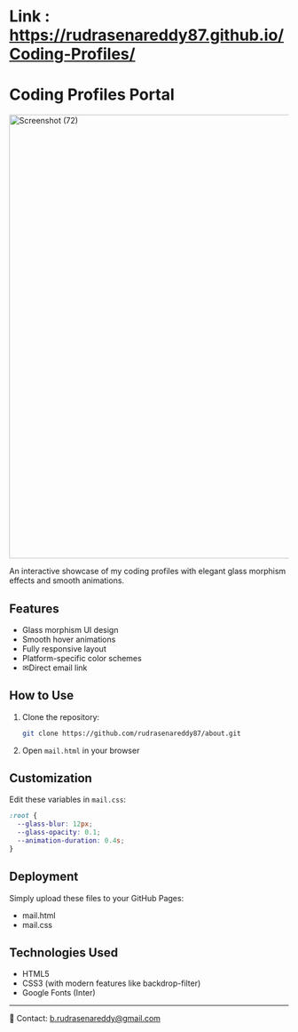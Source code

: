 # Link : https://rudrasenareddy87.github.io/Coding-Profiles/
# Coding Profiles Portal

<img width="1838" height="799" alt="Screenshot (72)" src="https://github.com/user-attachments/assets/a1ce8ee6-ff7f-445e-8975-d069e98898ac" />


An interactive showcase of my coding profiles with elegant glass morphism effects and smooth animations.

## Features

- Glass morphism UI design
- Smooth hover animations
- Fully responsive layout
- Platform-specific color schemes
- ✉Direct email link

## How to Use

1. Clone the repository:
   ```bash
   git clone https://github.com/rudrasenareddy87/about.git
   ```

2. Open `mail.html` in your browser

## Customization

Edit these variables in `mail.css`:
```css
:root {
  --glass-blur: 12px;
  --glass-opacity: 0.1;
  --animation-duration: 0.4s;
}
```

## Deployment

Simply upload these files to your GitHub Pages:
- mail.html
- mail.css

## Technologies Used

- HTML5
- CSS3 (with modern features like backdrop-filter)
- Google Fonts (Inter)

---

📧 Contact: [b.rudrasenareddy@gmail.com](mailto:b.rudrasenareddy@gmail.com)
